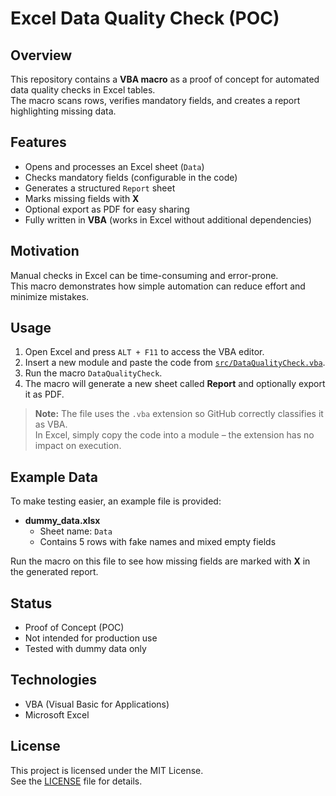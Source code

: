 # Excel Data Quality Check (POC)

## Overview
This repository contains a **VBA macro** as a proof of concept for automated data quality checks in Excel tables.  
The macro scans rows, verifies mandatory fields, and creates a report highlighting missing data.

## Features
- Opens and processes an Excel sheet (`Data`)
- Checks mandatory fields (configurable in the code)
- Generates a structured `Report` sheet
- Marks missing fields with **X**
- Optional export as PDF for easy sharing
- Fully written in **VBA** (works in Excel without additional dependencies)

## Motivation
Manual checks in Excel can be time-consuming and error-prone.  
This macro demonstrates how simple automation can reduce effort and minimize mistakes.

## Usage
1. Open Excel and press `ALT + F11` to access the VBA editor.  
2. Insert a new module and paste the code from [`src/DataQualityCheck.vba`](src/DataQualityCheck.vba).  
3. Run the macro `DataQualityCheck`.  
4. The macro will generate a new sheet called **Report** and optionally export it as PDF.  

> **Note:** The file uses the `.vba` extension so GitHub correctly classifies it as VBA.  
> In Excel, simply copy the code into a module – the extension has no impact on execution.

## Example Data
To make testing easier, an example file is provided:

- **dummy_data.xlsx**  
  - Sheet name: `Data`  
  - Contains 5 rows with fake names and mixed empty fields  

Run the macro on this file to see how missing fields are marked with **X** in the generated report.

## Status
- Proof of Concept (POC)  
- Not intended for production use  
- Tested with dummy data only  

## Technologies
- VBA (Visual Basic for Applications)  
- Microsoft Excel  

## License
This project is licensed under the MIT License.  
See the [LICENSE](LICENSE) file for details.
